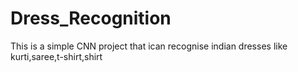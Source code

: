 # Dress_Recognition
This is a simple CNN project that ican recognise indian dresses like kurti,saree,t-shirt,shirt
